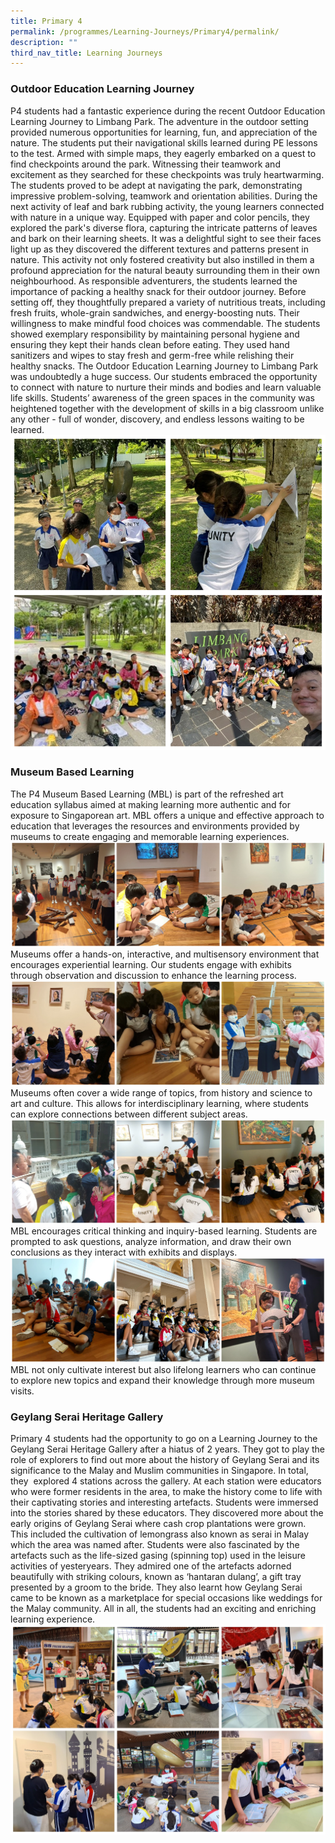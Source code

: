 ```yaml
---
title: Primary 4
permalink: /programmes/Learning-Journeys/Primary4/permalink/
description: ""
third_nav_title: Learning Journeys
---
```

### **Outdoor Education Learning Journey**
P4 students had a fantastic experience during the recent Outdoor Education Learning Journey to Limbang Park. The adventure in the outdoor setting provided numerous opportunities for learning, fun, and appreciation of the nature.
The students put their navigational skills learned during PE lessons to the test. Armed with simple maps, they eagerly embarked on a quest to find checkpoints around the park. Witnessing their teamwork and excitement as they searched for these checkpoints was truly heartwarming. The students proved to be adept at navigating the park, demonstrating impressive problem-solving, teamwork and orientation abilities. During the next activity of leaf and bark rubbing activity, the young learners connected with nature in a unique way. Equipped with paper and color pencils, they explored the park's diverse flora, capturing the intricate patterns of leaves and bark on their learning sheets. It was a delightful sight to see their faces light up as they discovered the different textures and patterns present in nature. 
This activity not only fostered creativity but also instilled in them a profound appreciation for the natural beauty surrounding them in their own neighbourhood. As responsible adventurers, the students learned the importance of packing a healthy snack for their outdoor journey. Before setting off, they thoughtfully prepared a variety of nutritious treats, including fresh fruits, whole-grain sandwiches, and energy-boosting nuts. Their willingness to make mindful food choices was commendable. The students showed exemplary responsibility by maintaining personal hygiene and ensuring they kept their hands clean before eating. They used hand sanitizers and wipes to stay fresh and germ-free while relishing their healthy snacks. 
The Outdoor Education Learning Journey to Limbang Park was undoubtedly a huge success. Our students embraced the opportunity to connect with nature to nurture their minds and bodies and learn valuable life skills.  Students’ awareness of the green spaces in the community was heightened together with the development of skills in a big classroom unlike any other - full of wonder, discovery, and endless lessons waiting to be learned.
![](/images/Learning%20Journeys/2023/Primary%204/p4%20oe%201.png)
### **Museum Based Learning**
The P4 Museum Based Learning (MBL) is part of the refreshed art education syllabus aimed at making learning more authentic and for exposure to Singaporean art. MBL offers a unique and effective approach to education that leverages the resources and environments provided by museums to create engaging and memorable learning experiences. 
![](/images/Learning%20Journeys/2023/Primary%204/p4%20mbl%201.png)
Museums offer a hands-on, interactive, and multisensory environment that encourages experiential learning. Our students engage with exhibits through observation and discussion to enhance the learning process.
![](/images/Learning%20Journeys/2023/Primary%204/p4%20mbl%202.png)
Museums often cover a wide range of topics, from history and science to art and culture. This allows for interdisciplinary learning, where students can explore connections between different subject areas.
![](/images/Learning%20Journeys/2023/Primary%204/p4%20mbl%203.png)
MBL encourages critical thinking and inquiry-based learning. Students are prompted to ask questions, analyze information, and draw their own conclusions as they interact with exhibits and displays.
![](/images/Learning%20Journeys/2023/Primary%204/p4%20mbl%204.png)
MBL not only cultivate interest but also lifelong learners who can continue to explore new topics and expand their knowledge through more museum visits.
### **Geylang Serai Heritage Gallery**
Primary 4 students had the opportunity to go on a Learning Journey to the Geylang Serai Heritage Gallery after a hiatus of 2 years. They got to play the role of explorers to find out more about the history of Geylang Serai and its significance to the Malay and Muslim communities in Singapore. In total, they  explored 4 stations across the gallery. At each station were educators who were former residents in the area, to make the history come to life with their captivating stories and interesting artefacts. Students were immersed into the stories shared by these educators. They discovered more about the early origins of Geylang Serai where cash crop plantations were grown. This included the cultivation of lemongrass also known as serai in Malay which the area was named after. Students were also fascinated by the artefacts such as the life-sized gasing (spinning top) used in the leisure activities of yesteryears. They admired one of the artefacts adorned beautifully with striking colours, known as ‘hantaran dulang’, a gift tray presented by a groom to the bride. They also learnt how Geylang Serai came to be known as a marketplace for special occasions like weddings for the Malay community. All in all, the students had an exciting and enriching learning experience.
![](/images/Learning%20Journeys/2022/Primary%204/2022%20P4%20Geylang%20Serai.jpg)